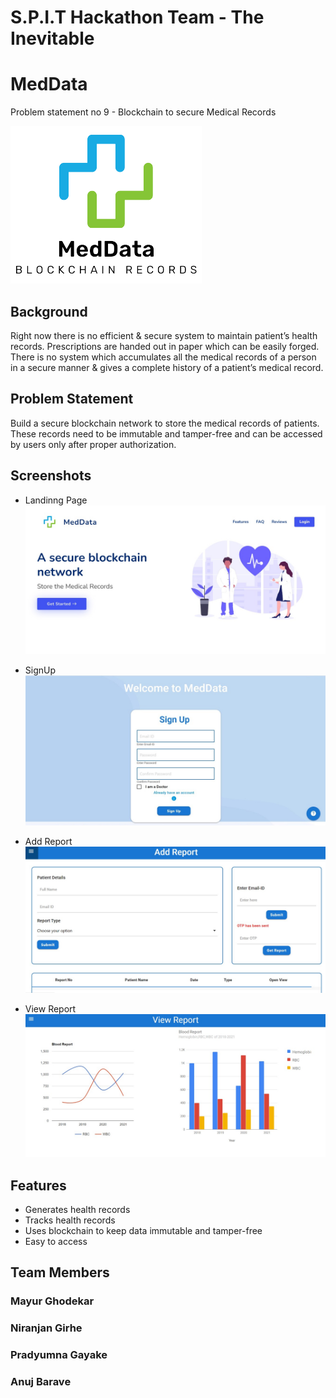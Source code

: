 # S.P.I.T Hackathon Team - The Inevitable
# MedData
Problem statement no 9 - Blockchain to secure Medical Records

![Logo](logo.png)

## Background
Right now there is no efficient & secure system to maintain patient’s
health records. Prescriptions are handed out in paper which can be easily forged. There
is no system which accumulates all the medical records of a person in a secure manner
& gives a complete history of a patient’s medical record.

## Problem Statement
Build a secure blockchain network to store the medical records of patients. These
records need to be immutable and tamper-free and can be accessed by users only after
proper authorization.


## Screenshots

- Landinng Page
![App Screenshot](https://github.com/MedDataPlus/The-Inevitable/blob/c62349407ae7d29639be77ca0cc5fa2f3bd3e16e/WhatsApp%20Image%202022-01-30%20at%206.34.14%20AM.jpeg)

- SignUp
![App Screenshot](https://github.com/MedDataPlus/The-Inevitable/blob/db682d245767940d23fce4d2cff1c7559418226b/WhatsApp%20Image%202022-01-30%20at%206.33.24%20AM.jpeg)

- Add Report
![App Screenshot](https://github.com/MedDataPlus/The-Inevitable/blob/d81e8e2a3ec1acd3755538e21dee0ed85e543eca/WhatsApp%20Image%202022-01-30%20at%206.40.46%20AM.jpeg)

- View Report
![App Screenshot](https://github.com/MedDataPlus/The-Inevitable/blob/2da27c1e3ac923875f57298ac7c35dc46654c3bc/WhatsApp%20Image%202022-01-30%20at%206.41.35%20AM.jpeg)

## Features

- Generates health records
- Tracks health records
- Uses blockchain to keep data immutable and tamper-free
- Easy to access

## Team Members
### Mayur Ghodekar
### Niranjan Girhe
### Pradyumna Gayake
### Anuj Barave

